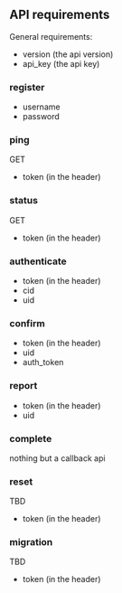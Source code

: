 ## API requirements
General requirements:  

- version (the api version)
- api_key (the api key)

### register
- username
- password

### ping
GET
- token (in the header)

### status
GET
- token (in the header)

### authenticate
- token (in the header)
- cid
- uid

### confirm
- token (in the header)
- uid
- auth_token

### report
- token (in the header)
- uid

### complete
nothing but a callback api

### reset
TBD
- token (in the header)

### migration
TBD
- token (in the header)

